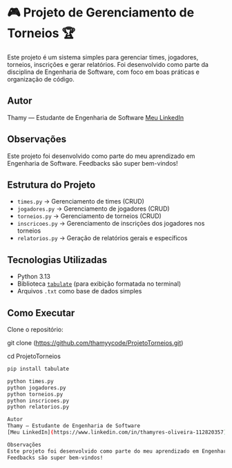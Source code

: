 # 🎮 Projeto de Gerenciamento de Torneios 🏆

Este projeto é um sistema simples para gerenciar times, jogadores, torneios, inscrições e gerar relatórios. Foi desenvolvido como parte da disciplina de Engenharia de Software, com foco em boas práticas e organização de código.

## Autor
Thamy — Estudante de Engenharia de Software
[Meu LinkedIn](https://www.linkedin.com/in/thamyres-oliveira-112820357)

## Observações
Este projeto foi desenvolvido como parte do meu aprendizado em Engenharia de Software.
Feedbacks são super bem-vindos! 


## Estrutura do Projeto

- `times.py` → Gerenciamento de times (CRUD)
- `jogadores.py` → Gerenciamento de jogadores (CRUD)
- `torneios.py` → Gerenciamento de torneios (CRUD)
- `inscricoes.py` → Gerenciamento de inscrições dos jogadores nos torneios
- `relatorios.py` → Geração de relatórios gerais e específicos

## Tecnologias Utilizadas

- Python 3.13
- Biblioteca [`tabulate`](https://pypi.org/project/tabulate/) (para exibição formatada no terminal)
- Arquivos `.txt` como base de dados simples

## Como Executar

Clone o repositório:

git clone (https://github.com/thamyycode/ProjetoTorneios.git)

cd ProjetoTorneios

```bash
pip install tabulate

python times.py
python jogadores.py
python torneios.py
python inscricoes.py
python relatorios.py

Autor
Thamy — Estudante de Engenharia de Software
[Meu LinkedIn](https://www.linkedin.com/in/thamyres-oliveira-112820357)

Observações
Este projeto foi desenvolvido como parte do meu aprendizado em Engenharia de Software.
Feedbacks são super bem-vindos! 
